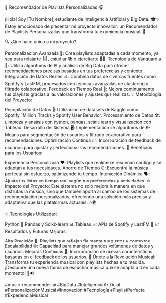 🎵 Recomendador de Playlists Personalizadas 🎧

¡Hola! Soy [Tu Nombre], estudiante de Inteligencia Artificial y Big Data. 🎓✨ Estoy emocionado de presentar mi proyecto innovador: un Recomendador de Playlists Personalizadas que transforma tu experiencia musical. 🌟

🔍 ¿Qué hace único a mi proyecto?

Personalización Avanzada 🎯: Crea playlists adaptadas a cada momento, ya sea para relajarte 🧘‍♂️, estudiar 📚 o ejercitarte 🏋️‍♀️.
Tecnología de Vanguardia 🤖: Utiliza algoritmos de IA y análisis de Big Data para ofrecer recomendaciones precisas basadas en tus preferencias y contexto.
Integración de Datos Reales 📊: Combina datos de diversas fuentes como Spotify y LastFM, procesados con técnicas avanzadas de clustering y filtrado colaborativo.
Feedback en Tiempo Real 🔄: Mejora continuamente tus playlists gracias a las valoraciones y ajustes que realizas.
💡 Metodología del Proyecto:

Recopilación de Datos 📁: Utilización de datasets de Kaggle como Spotify_1Million_Tracks y Spotify User Behavior.
Procesamiento de Datos 🛠️: Limpieza y análisis con Python, pandas, scikit-learn y visualización con Tableau.
Desarrollo del Sistema 🖥️: Implementación de algoritmos de K-Means para segmentación de usuarios y filtrado colaborativo para recomendaciones.
Optimización Continua 📈: Incorporación de feedback de usuarios para ajustar y perfeccionar las recomendaciones.
🚀 Beneficios para los Usuarios:

Experiencia Personalizada ❤️: Playlists que realmente resuenan contigo y se adaptan a tus necesidades.
Ahorro de Tiempo ⏰: Encuentra la música perfecta sin esfuerzo, optimizando tu tiempo.
Interacción Dinámica 🗣️: Ajusta tus listas en tiempo real según tus preferencias y actividades.
🌐 Impacto del Proyecto: Este sistema no solo mejora la manera en que disfrutas la música, sino que también aporta al campo de los sistemas de recomendación personalizados, ofreciendo una solución más precisa y adaptativa que las plataformas actuales. 🎶🌍

✨ Tecnologías Utilizadas:

Python 🐍
Pandas y Scikit-learn 📊
Tableau 📈
APIs de Spotify y LastFM 🎤
📈 Resultados y Futuras Mejoras:

Alta Precisión 🎯: Playlists que reflejan fielmente tus gustos y contextos.
Escalabilidad 🌐: Capacidad para manejar grandes volúmenes de datos y usuarios.
Mejoras Continuas 🔧: Incorporación de nuevas características basadas en el feedback de los usuarios.
🚀 Únete a la Revolución Musical: Transforma tu experiencia musical con playlists hechas a tu medida. ¡Descubre una nueva forma de escuchar música que se adapta a ti en cada momento! 🌈🔊

#music-recommender-ai #BigData #InteligenciaArtificial #PersonalizaciónMusical #Innovación #Tecnología #PlaylistPerfecta #ExperienciaMusical
